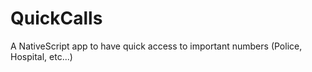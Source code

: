 # QuickCalls
A NativeScript app to have quick access to important numbers (Police, Hospital, etc...)
